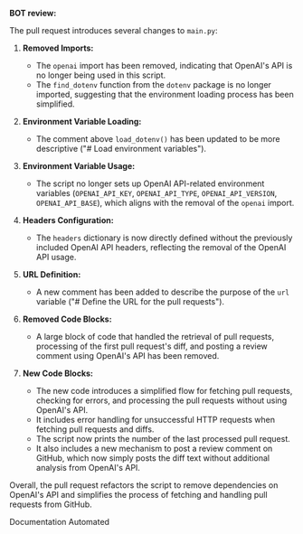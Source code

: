 **BOT review:** 

The pull request introduces several changes to `main.py`:

1. **Removed Imports:**
   - The `openai` import has been removed, indicating that OpenAI's API is no longer being used in this script.
   - The `find_dotenv` function from the `dotenv` package is no longer imported, suggesting that the environment loading process has been simplified.

2. **Environment Variable Loading:**
   - The comment above `load_dotenv()` has been updated to be more descriptive ("# Load environment variables").

3. **Environment Variable Usage:**
   - The script no longer sets up OpenAI API-related environment variables (`OPENAI_API_KEY`, `OPENAI_API_TYPE`, `OPENAI_API_VERSION`, `OPENAI_API_BASE`), which aligns with the removal of the `openai` import.

4. **Headers Configuration:**
   - The `headers` dictionary is now directly defined without the previously included OpenAI API headers, reflecting the removal of the OpenAI API usage.

5. **URL Definition:**
   - A new comment has been added to describe the purpose of the `url` variable ("# Define the URL for the pull requests").

6. **Removed Code Blocks:**
   - A large block of code that handled the retrieval of pull requests, processing of the first pull request's diff, and posting a review comment using OpenAI's API has been removed.

7. **New Code Blocks:**
   - The new code introduces a simplified flow for fetching pull requests, checking for errors, and processing the pull requests without using OpenAI's API.
   - It includes error handling for unsuccessful HTTP requests when fetching pull requests and diffs.
   - The script now prints the number of the last processed pull request.
   - It also includes a new mechanism to post a review comment on GitHub, which now simply posts the diff text without additional analysis from OpenAI's API.

Overall, the pull request refactors the script to remove dependencies on OpenAI's API and simplifies the process of fetching and handling pull requests from GitHub.

Documentation Automated